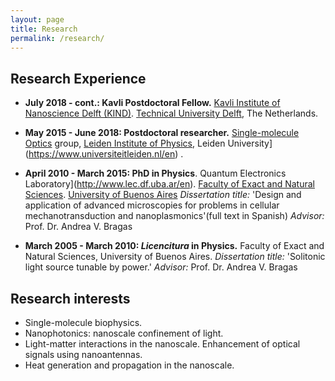 ```yaml
---
layout: page
title: Research
permalink: /research/
---
```



## Research Experience

* **July 2018 - cont.: Kavli Postdoctoral Fellow.** [Kavli Institute of Nanoscience Delft (KIND)](http://kavli.tudelft.nl/). [Technical University Delft](https://www.tudelft.nl/), The Netherlands.

* **May 2015 - June 2018: Postdoctoral researcher.** [Single-molecule Optics](http://www.single-molecule.nl) group, [Leiden Institute of Physics](https://www.universiteitleiden.nl/en/science/physics), Leiden University](https://www.universiteitleiden.nl/en) . 

* **April 2010 - March 2015: PhD in Physics**. Quantum Electronics Laboratory](http://www.lec.df.uba.ar/en). [Faculty of Exact and Natural Sciences](https://exactas.uba.ar/). [University of Buenos Aires](http://www.uba.ar/)
	_Dissertation title:_ 'Design and application of advanced microscopies for problems in cellular mechanotransduction and nanoplasmonics'(full text in Spanish)
	_Advisor:_ Prof. Dr. Andrea V. Bragas

* **March 2005 - March 2010: _Licencitura_ in Physics.** Faculty of Exact and Natural Sciences, University of Buenos Aires.
	_Dissertation title:_ 'Solitonic light source tunable by power.' 
	_Advisor:_ Prof. Dr. Andrea V. Bragas

## Research interests

* Single-molecule biophysics.
* Nanophotonics: nanoscale confinement of light.
* Light-matter interactions in the nanoscale. Enhancement of optical signals using nanoantennas.  
* Heat generation and propagation in the nanoscale.

